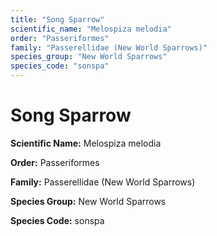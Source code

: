 ```yaml
---
title: "Song Sparrow"
scientific_name: "Melospiza melodia"
order: "Passeriformes"
family: "Passerellidae (New World Sparrows)"
species_group: "New World Sparrows"
species_code: "sonspa"
---
```


# Song Sparrow

**Scientific Name:** Melospiza melodia

**Order:** Passeriformes

**Family:** Passerellidae (New World Sparrows)

**Species Group:** New World Sparrows

**Species Code:** sonspa
